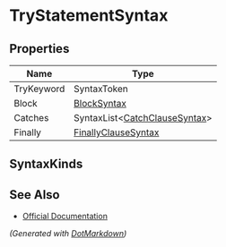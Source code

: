 # TryStatementSyntax

## Properties

| Name       | Type                                            |
| ---------- | ----------------------------------------------- |
| TryKeyword | SyntaxToken                                     |
| Block      | [BlockSyntax](BlockSyntax.md)                   |
| Catches    | SyntaxList\<[CatchClauseSyntax](SyntaxList.md)> |
| Finally    | [FinallyClauseSyntax](FinallyClauseSyntax.md)   |

## SyntaxKinds

## See Also

* [Official Documentation](https://docs.microsoft.com/en-us/dotnet/api/microsoft.codeanalysis.csharp.syntax.trystatementsyntax)


*\(Generated with [DotMarkdown](http://github.com/JosefPihrt/DotMarkdown)\)*